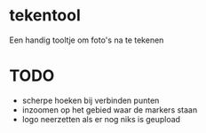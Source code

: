 # tekentool
Een handig tooltje om foto's na te tekenen

# TODO
- scherpe hoeken bij verbinden punten
- inzoomen op het gebied waar de markers staan
- logo neerzetten als er nog niks is geupload